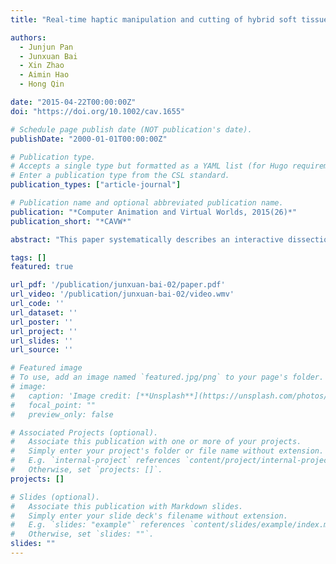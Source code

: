 ```yaml
---
title: "Real-time haptic manipulation and cutting of hybrid soft tissue models by extended position-based dynamics"

authors:
  - Junjun Pan
  - Junxuan Bai
  - Xin Zhao
  - Aimin Hao
  - Hong Qin

date: "2015-04-22T00:00:00Z"
doi: "https://doi.org/10.1002/cav.1655"

# Schedule page publish date (NOT publication's date).
publishDate: "2000-01-01T00:00:00Z"

# Publication type.
# Accepts a single type but formatted as a YAML list (for Hugo requirements).
# Enter a publication type from the CSL standard.
publication_types: ["article-journal"]

# Publication name and optional abbreviated publication name.
publication: "*Computer Animation and Virtual Worlds, 2015(26)*"
publication_short: "*CAVW*"

abstract: "This paper systematically describes an interactive dissection approach for hybrid soft tissue models governed by extended position‐based dynamics. Our framework makes use of a hybrid geometric model comprising both surface and volumetric meshes. The fine surface triangular mesh with high‐precision geometric structure and texture at the detailed level is employed to represent the exterior structure of soft tissue models. Meanwhile, the interior structure of soft tissues is constructed by coarser tetrahedral mesh, which is also employed as physical model participating in dynamic simulation. The less details of interior structure can effectively reduce the computational cost during simulation. For physical deformation, we design and implement an extended position‐based dynamics approach that supports topology modification and material heterogeneities of soft tissue. Besides stretching and volume conservation constraints, it enforces the energy preserving constraints, which take the different spring stiffness of material into account and improve the visual performance of soft tissue deformation. Furthermore, we develop mechanical modeling of dissection behavior and analyze the system stability. The experimental results have shown that our approach affords real‐time and robust cutting without sacrificing realistic visual performance. Our novel dissection technique has already been integrated into a virtual reality‐based laparoscopic surgery simulator."

tags: []
featured: true

url_pdf: '/publication/junxuan-bai-02/paper.pdf'
url_video: '/publication/junxuan-bai-02/video.wmv'
url_code: ''
url_dataset: ''
url_poster: ''
url_project: ''
url_slides: ''
url_source: ''

# Featured image
# To use, add an image named `featured.jpg/png` to your page's folder. 
# image:
#   caption: 'Image credit: [**Unsplash**](https://unsplash.com/photos/jdD8gXaTZsc)'
#   focal_point: ""
#   preview_only: false

# Associated Projects (optional).
#   Associate this publication with one or more of your projects.
#   Simply enter your project's folder or file name without extension.
#   E.g. `internal-project` references `content/project/internal-project/index.md`.
#   Otherwise, set `projects: []`.
projects: []

# Slides (optional).
#   Associate this publication with Markdown slides.
#   Simply enter your slide deck's filename without extension.
#   E.g. `slides: "example"` references `content/slides/example/index.md`.
#   Otherwise, set `slides: ""`.
slides: ""
---
```

